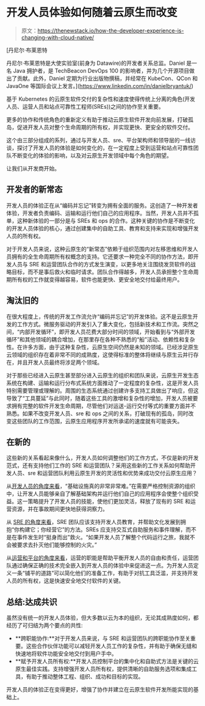 # 开发人员体验如何随着云原生而改变

> 原文：<https://thenewstack.io/how-the-developer-experience-is-changing-with-cloud-native/>

[](https://www.linkedin.com/in/danielbryantuk/)

 [丹尼尔·布莱恩特

丹尼尔·布莱恩特是大使实验室(前身为 Datawire)的开发者关系总监。Daniel 是一名 Java 拥护者，是 TechBeacon DevOps 100 的影响者，并为几个开源项目做出了贡献。此外，Daniel 定期为行业出版物撰稿，并经常在 KubeCon、QCon 和 JavaOne 等国际会议上发言。](https://www.linkedin.com/in/danielbryantuk/) [](https://www.linkedin.com/in/danielbryantuk/)

基于 Kubernetes 的云原生软件交付的复杂性和速度使得传统上分离的角色(开发人员、运营人员和站点可靠性工程师(SREs))之间的协作至关重要。

更多的协作和传统角色的重新定义有助于推动云原生软件开发向前发展，打破孤岛，促进开发人员对整个生命周期的所有权，并实现更快、更安全的软件交付。

这个由三部分组成的系列，通过与开发人员、sre、平台架构师和领导层的一线访谈，探讨了开发人员的体验是如何变化的，在一定程度上受到运营和站点可靠性团队不断变化的体验的影响，以及对云原生开发领域中每个角色的期望。

让我们从开发商开始。

## 开发者的新常态

开发人员的体验正在从“编码并忘记”转变为拥有全面的服务。这创造了一种开发者体验，开发者负责编码、运输和运行他们自己的应用程序。当然，开发人员并不孤单，这种新体验的一部分是与 SREs 和 ops 的合作。这种关键的协作是不断变化的开发人员体验的核心，通过创建集中的自助工具、教育和支持来实现和增强开发人员的所有权。

对于开发人员来说，这种云原生的“新常态”依赖于组织范围内对左移思维和开发人员拥有的全生命周期所有权概念的支持。它还要求一种完全不同的协作方法，即开发人员与 SRE 和运营团队合作的方式发生演变，以更多地关注围绕发货软件的战略目标，而不是事后救火和临时请求。团队合作得越多，开发人员承担整个生命周期所有权的工作就变得越容易，软件也能更快、更安全地交付给最终用户。

## 淘汰旧的

在很大程度上，传统的开发工作流允许“编码并忘记”的开发体验。这不是云原生开发的工作方式。微服务驱动的开发引入了重大变化，包括新技术和工作流。突然之间，“内部开发循环”，即开发人员花费大部分时间的领域，开始看到与“外部开发循环”和其他领域的耦合增加，在那里存在各种不熟悉的“船”活动、依赖性和复杂性。在许多方面，由于这种复杂性，云原生空间仍然是未知的领域。已经涉足原生云领域的组织存在着非常不同的成熟度，这使得标准的整体将继续与原生云并行存在，并且开发人员最终将涉足两个领域。

对于那些已经进入云原生甚至部分进入云原生的组织和团队来说，云原生开发生态系统在构建、运输和运行分布式系统方面推动了一定程度的复杂性，这是开发人员特别需要管理或理解的。周围的生态系统通过创建许多支持工具做出了响应，但这导致了“工具蔓延”与此同时，随着这些工具的激增和复杂性的增加，开发人员被要求拥有完整的软件开发生命周期，尽管他们对运送-运行交付等式的重要方面并不熟悉。如果不改变开发人员、sre 和 ops 之间的关系，打破现有的孤岛，同时改变这些团队的工作范围，云原生应用程序开发所承诺的速度就有可能丧失。

## 在新的

这些新的关系看起来像什么，开发人员如何调整他们的工作方式，不仅是新的开发范式，还有支持他们工作的 SRE 和运营团队？采用这些新的工作关系如何帮助开发人员、sre 和运营团队利用云原生开发的灵活性和优势来成功交付云原生应用？

从[开发人员的角度来看](https://www.getambassador.io/developer-control-plane/developer-control-planes-a-developers-point-of-view/)，“基础设施真的非常非常难。”在需要严格控制资源的组织中，让开发人员能够亲自了解基础架构并运行他们自己的应用程序会使整个组织受益。这一策略提升了开发人员的技能，使他们更加灵活，释放了现有的 SRE 和运营资源，并在事故期间更快地获得洞察力。

从 [SRE 的角度来看](https://www.getambassador.io/developer-control-plane/developer-control-planes-an-experienced-sres-point-of-view/)，SRE 团队应该支持开发人员教育，并帮助文化发展到拥抱“你构建它；你经营它”的方法。SREs 应支持交互式自助服务和事件理解，而不是在事件发生时“挺身而出”救火。“如果开发人员了解整个代码运行之旅，我就不会被要求去扑灭他们能够控制的火灾。”

从[运营和平台的角度来看](https://www.getambassador.io/developer-control-planes/developer-control-planes-a-platform-architects-point-of-view/)，运营的职能是帮助平衡开发人员的自由和责任，运营团队通过确保正确的技术完全嵌入到开发人员的体验中来促进这一点。为开发人员定义一条“铺平的道路”可以简化他们的准备工作，有助于对抗工具泛滥，并支持开发人员的所有权，这是快速安全地交付软件的关键。

## 总结:达成共识

虽然没有统一的开发人员体验，但大多数以云为本的组织，无论其成熟度如何，都经历了可归结为两个要点的共性:

*   **跨职能协作:**对于开发人员来说，与 SRE 和运营团队的跨职能协作至关重要。这些合作伙伴功能可以减轻开发人员工作的复杂性，并有助于确保无缝和快速地将软件功能安全地交付到用户手中。
*   **赋予开发人员所有权:**开发人员控制平台的集中化和自助式方法是关键的云原生最佳实践。支持增强开发人员所有权，提供清晰的自助服务选项和集成工具，有助于推动整体工程、组织、成功和目标的实现。

开发人员的体验正在变得更好，增强了协作并建立在云原生软件开发所能实现的基础上。

<svg xmlns:xlink="http://www.w3.org/1999/xlink" viewBox="0 0 68 31" version="1.1"><title>Group</title> <desc>Created with Sketch.</desc></svg>